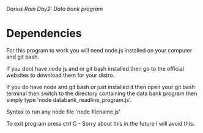 *Darius Rain*
*Day2: Data bank program*

# Dependencies
For this program to work you will need node.js installed on your computer and git bash.

If you dont have node js and or git bash installed then go to the official websites to download them for your distro.

If you do have node and git bash or just installed it then open your git bash terminal then switch to the directory containing the data bank program then simply type 'node databank_readline_program.js'.

Syntax to run any node file 'node filename.js'

To exit program press ctrl C - Sorry about this in the future I will avoid this.

